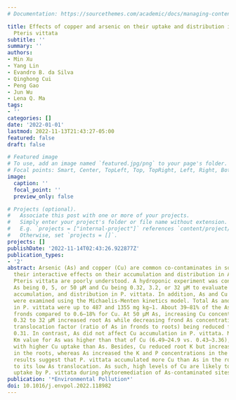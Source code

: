 ```yaml
---
# Documentation: https://sourcethemes.com/academic/docs/managing-content/

title: Effects of copper and arsenic on their uptake and distribution in As-hyperaccumulator
  Pteris vittata
subtitle: ''
summary: ''
authors:
- Min Xu
- Yang Lin
- Evandro B. da Silva
- Qinghong Cui
- Peng Gao
- Jun Wu
- Lena Q. Ma
tags:
- ''
categories: []
date: '2022-01-01'
lastmod: 2022-11-13T21:43:27-05:00
featured: false
draft: false

# Featured image
# To use, add an image named `featured.jpg/png` to your page's folder.
# Focal points: Smart, Center, TopLeft, Top, TopRight, Left, Right, BottomLeft, Bottom, BottomRight.
image:
  caption: ''
  focal_point: ''
  preview_only: false

# Projects (optional).
#   Associate this post with one or more of your projects.
#   Simply enter your project's folder or file name without extension.
#   E.g. `projects = ["internal-project"]` references `content/project/deep-learning/index.md`.
#   Otherwise, set `projects = []`.
projects: []
publishDate: '2022-11-14T02:43:26.922877Z'
publication_types:
- '2'
abstract: Arsenic (As) and copper (Cu) are common co-contaminates in soils. However,
  their interactive effects on their accumulation and distribution in As-hyperaccumulator
  Pteris vittata are poorly understood. A hydroponic experiment was conducted with
  As being 0, 5, or 50 μM and Cu being 0.32, 3.2, or 32 μM to evaluate their phytotoxicity,
  accumulation, and distribution in P. vittata. In addition, As and Cu uptake kinetics
  were examined using the Michaelis-Menten kinetics model. Total As and Cu concentrations
  in P. vittata were up to 487 and 1355 mg kg−1. About 39–81% of the As was in the
  fronds compared to 0.6–18% for Cu. At 50 μM As, increasing Cu concentration from
  0.32 to 32 μM increased root As while decreasing frond As concentrations, with the
  translocation factor (ratio of As in fronds to roots) being reduced from 4.0 to
  0.31. In contrast, As did not affect Cu accumulation in P. vittata. Michaelis constant
  Km value for As was higher than that of Cu (6.49–24.9 vs. 0.43–3.36), consistent
  with higher Cu uptake than As. Besides, Cu reduced root K but increased P levels
  in the roots, whereas As increased the K and P concentrations in the fronds. Our
  results suggest that P. vittata accumulated more Cu than As in the roots, contributing
  to its low As translocation. As such, high levels of Cu are likely to reduce As
  uptake by P. vittata during phytoremediation of As-contaminated sites.
publication: '*Environmental Pollution*'
doi: 10.1016/j.envpol.2022.118982
---
```

